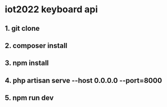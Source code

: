 # iot2022 keyboard api

## 1. git clone
## 2. composer install
## 3. npm install
## 4. php artisan serve --host 0.0.0.0 --port=8000
## 5. npm run dev
